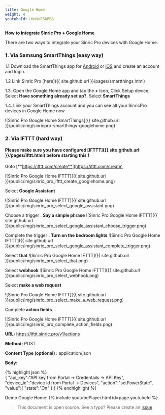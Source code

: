 ```yaml
---
title: Google Home
weight: 4
youtubeId: UHuVoE6kPB8
---
```


**How to integrate Sinric Pro + Google Home**

There are two ways to integrate your Sinric Pro devices with Google Home.

### 1. Via Samsung SmartThings (easy way)

1.1 Download the SmartThings app for [Android](https://play.google.com/store/apps/details?id=com.smartthings.android&hl=en) or [iOS](https://itunes.apple.com/us/app/smartthings-mobile/id590800740?mt=8) and create an account and login.

1.2 Link Sinric Pro [here]({{ site.github.url }}/pages/smartthings.html)

1.3. Open the Google Home app and tap the **+** Icon, Click Setup device, Select **Have something already set up?**, Select **SmartThings**

1.4. Link your SmartThings account and you can see all your SinricPro devices in Google Home now


![Sinric Pro Google Home SmartThings]({{ site.github.url }}/public/img/sinricpro-smartthings-googlehome.png)

### 2. Via IFTTT (hard way)

#### Please make sure you have configured [IFTTT]({{ site.github.url }}/pages/ifttt.html)  before starting this !

Goto  [**https://ifttt.com/create**](https://ifttt.com/create)

![Sinric Pro Google Home IFTTT]({{ site.github.url }}/public/img/sinric_pro_ifttt_create_googlehome.png)

Select **Google Assistant**

![Sinric Pro Google Home IFTTT]({{ site.github.url }}/public/img/sinric_pro_select_google_assistant.png)

Choose a trigger  : **Say a simple phrase**
![Sinric Pro Google Home IFTTT]({{ site.github.url }}/public/img/sinric_pro_select_google_assistant_choose_trigger.png)

Complete the trigger : **Turn on the bedroom lights**
![Sinric Pro Google Home IFTTT]({{ site.github.url }}/public/img/sinric_pro_select_google_assistant_complete_trigger.png)

Select **that**
![Sinric Pro Google Home IFTTT]({{ site.github.url }}/public/img/sinric_pro_select_that.png)

Select **webhook**
![Sinric Pro Google Home IFTTT]({{ site.github.url }}/public/img/sinric_pro_select_webhook.png)

Select **make a web request**

![Sinric Pro Google Home IFTTT]({{ site.github.url }}/public/img/sinric_pro_select_make_a_web_request.png)

Complete **action fields**

![Sinric Pro Google Home IFTTT]({{ site.github.url }}/public/img/sinric_pro_complete_action_fields.png)

**URL:** https://ifttt.sinric.pro/v1/actions

**Method:** POST

**Content Type (optional) :** application/json

**Body:**

{% highlight json %}   
{
   "api_key":"API key from Portal -> Credentails -> API Key",
   "device_id":"device id from Portal -> Devices",
   "action":"setPowerState",
   "value":{
      "state":"On"
   }
}
{% endhighlight %}

Demo Google Home:
{% include youtubePlayer.html id=page.youtubeId %}


> This document is open source. See a typo? Please create an [issue](https://github.com/sinricpro/help-docs)